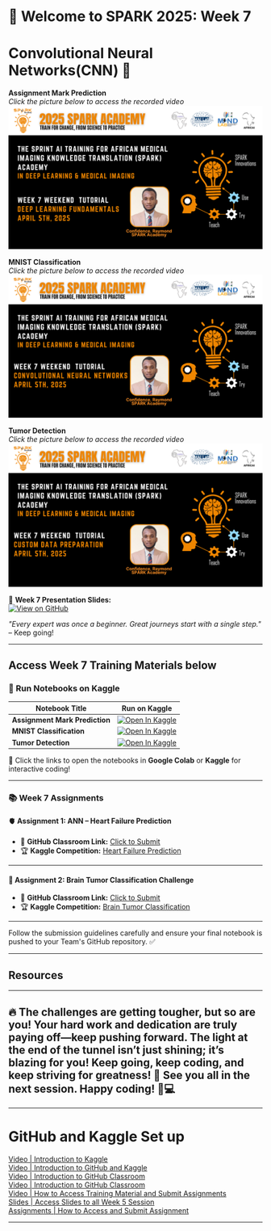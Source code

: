 
# 🚀 Welcome to SPARK 2025: Week 7 
# Convolutional Neural Networks(CNN) 🐍 
**Assignment Mark Prediction**  
_Click the picture below to access the recorded video_  
[![Assignment Mark Prediction](https://github.com/SPARK-Academy-2025/SPARK-2025/blob/main/SPARK%202025_%20Week%207%20-%20Convolutional%20Neural%20Networks/week7_1.png?raw=true)](https://youtu.be/hRe69Q7qnHA)

**MNIST Classification**  
_Click the picture below to access the recorded video_  
[![MNIST Classification](https://github.com/SPARK-Academy-2025/SPARK-2025/blob/main/SPARK%202025_%20Week%207%20-%20Convolutional%20Neural%20Networks/week7_2.png?raw=true)](https://youtu.be/jDucTySo3OI)

**Tumor Detection**  
_Click the picture below to access the recorded video_  
[![Tumor Detection](https://github.com/SPARK-Academy-2025/SPARK-2025/blob/main/SPARK%202025_%20Week%207%20-%20Convolutional%20Neural%20Networks/week7_3.png?raw=true)](https://youtu.be/YourTumorVideoLinkHere)

🔗 **Week 7 Presentation Slides:**  
[![View on GitHub](https://img.shields.io/badge/View%20on-GitHub-181717?style=for-the-badge&logo=github&logoColor=white)](https://github.com/SPARK-Academy-2025/SPARK-2025/blob/main/SPARK%202025_%20Week%207/Week%207_Slides/Week7_Presentation.pptx)


*"Every expert was once a beginner. Great journeys start with a single step."* – Keep going!  

---

## **Access Week 7 Training Materials below**
### 📖 Run Notebooks on Kaggle  

| Notebook Title | Run on Kaggle |
|----------------|---------------|
| **Assignment Mark Prediction** | [![Open In Kaggle](https://kaggle.com/static/images/open-in-kaggle.svg)](https://www.kaggle.com/code/spark2025/assignment-mark-prediction/edit) |
| **MNIST Classification** | [![Open In Kaggle](https://kaggle.com/static/images/open-in-kaggle.svg)](https://www.kaggle.com/code/spark2025/mnist-classification/edit) |
| **Tumor Detection** | [![Open In Kaggle](https://kaggle.com/static/images/open-in-kaggle.svg)](https://www.kaggle.com/code/spark2025/tumor-detection/edit) |


🚀 Click the links to open the notebooks in **Google Colab** or **Kaggle** for interactive coding!

---

### 📚 Week 7 Assignments

#### 🫀 Assignment 1: ANN – Heart Failure Prediction
- 🔗 **GitHub Classroom Link:** [Click to Submit](https://classroom.github.com/a/ACxPfdjq)  
- 🏆 **Kaggle Competition:** [Heart Failure Prediction](https://www.kaggle.com/t/0ee4465f22b94b9eb6fb5e54e5a2b377)

---

#### 🧠 Assignment 2: Brain Tumor Classification Challenge
- 🔗 **GitHub Classroom Link:** [Click to Submit](https://classroom.github.com/a/lTM6wrqs)  
- 🏆 **Kaggle Competition:** [Brain Tumor Classification](https://www.kaggle.com/t/0539734cfeec45fc846bef9fc6466743)

---
 

Follow the submission guidelines carefully and ensure your final notebook is pushed to your Team's GitHub repository. ✅  

---
## **Resources**

---
🔥 The challenges are getting tougher, but so are you! Your hard work and dedication are truly paying off—keep pushing forward. The light at the end of the tunnel isn’t just shining; it’s blazing for you! Keep going, keep coding, and keep striving for greatness! 🚀 See you all in the next session. Happy coding! 🎉💻
---

---

# GitHub and Kaggle Set up
[Video | Introduction to Kaggle](https://youtu.be/0nKvu6x9dU4)    
[Video | Introduction to GitHub and Kaggle](https://youtu.be/XFfogAFQUPY)     
[Video | Introduction to GitHub Classroom](https://youtu.be/fkEFcZu9ItQ)   
[Video | Introduction to GitHub Classroom](https://youtu.be/fkEFcZu9ItQ)   
[Video | How to Access Training Material and Submit Assignments](https://youtu.be/_qSnp0ScHpk)   
[Slides | Access Slides to all Week 5 Session](https://github.com/SPARK-Academy-2025/SPARK-2025/tree/main/SPARK%202025%3A%20Week%205%20-%20Machine%20Learning%20Concepts/Week%205%3A%20Slides)   
[Assignments | How to Access and Submit Assignment](https://classroom.github.com/a/_RCX3LWo)

---




